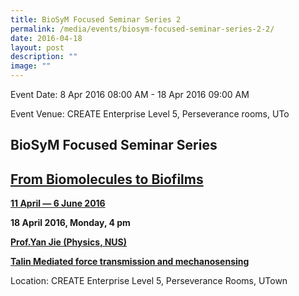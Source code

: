 ```yaml
---
title: BioSyM Focused Seminar Series 2
permalink: /media/events/biosym-focused-seminar-series-2-2/
date: 2016-04-18
layout: post
description: ""
image: ""
---
```


Event Date: 8 Apr 2016 08:00 AM - 18 Apr 2016 09:00 AM

Event Venue: CREATE Enterprise Level 5, Perseverance rooms, UTo

BioSyM Focused Seminar Series 
------------------------------

[From Biomolecules to Biofilms](http://web.mit.edu/smart/research/biosym/Biomolecules%20to%20biofilms.pdf)
----------------------------------------------------------------------------------------------------------

[**11 April — 6 June 2016**](http://web.mit.edu/smart/research/biosym/Biomolecules%20to%20biofilms.pdf)**[  
](http://web.mit.edu/smart/research/biosym/Computational%20Seminar%20Series.pdf)**

**18 April 2016, Monday, 4 pm**

[](http://web.mit.edu/smart/research/biosym/Lisa%20Tucker-Kellogg%20Seminar%2014%20Mar%202016.pdf)[](http://web.mit.edu/smart/research/biosym/Dr%20Lai%20Chanquan.pdf)**[Prof.Yan Jie (Physics, NUS)](http://web.mit.edu/smart/research/biosym/Prof.%20Yan%20jie.pdf)**  

**[Talin Mediated force transmission and mechanosensing](http://web.mit.edu/smart/research/biosym/Prof.%20Yan%20jie.pdf)**

Location: CREATE Enterprise Level 5, Perseverance Rooms, UTown
